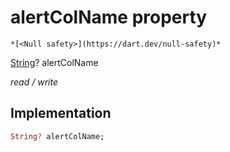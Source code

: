 


# alertColName property




    *[<Null safety>](https://dart.dev/null-safety)*


[String](https://api.flutter.dev/flutter/dart-core/String-class.html)? alertColName
  
_read / write_






## Implementation

```dart
String? alertColName;


```







